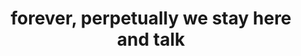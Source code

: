 ---
title: "forever, perpetually we stay here and talk"
next: you refuse to see the cage around you
type: fragment
---